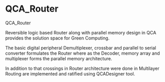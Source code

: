 # QCA_Router
QCA_Router


Reversible logic based Router along with parallel memory design in QCA provides the solution space for Green Computing. 

The basic digital peripheral Demultiplexer, crossbar and parallel to serial converter formulates the Router where as the Decoder, memory array and multiplexer forms the parallel memory architecture.

In addition to that crossings in Router architecture were done in Multilayer Routing are implemented and ratified using QCADesigner tool.  
